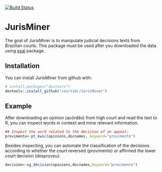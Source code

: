 
[![Build Status](https://travis-ci.org/courtsbr/JurisMiner.svg?branch=master)](https://travis-ci.org/courtsbr/JurisMiner)


# JurisMiner

The goal of JurisMiner is to manipulate judicial decisions texts from Brazilian courts. This package must be used after you downloaded the data using [esaj](https://github.com/courtsbr/esaj) package.

## Installation

You can install JurisMiner from github with:


```r
# install.packages("devtools")
devtools::install_github("courtsbr/JurisMiner")
```

## Example

After downloading an opinion (acórdão) from high court and read the text to R, you can inspect words in context and mine relevant information. 


```r
## Inspect the word related to the decision of an appeal:
provimento<-pt_kwic(opinions,docnames, keyword="provimento")
```

Besides inspecting, you can automate the classification of the decisions according to whether the court reversed (provimento) or affirmed the lower court decision (desproveu):


```r
decision<-sg_decision(opinions,docnames,keyword="provimento")
```



